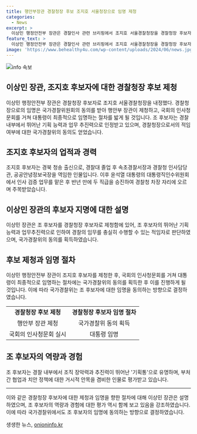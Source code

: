 ```yaml
---
title: 행안부장관 경찰청장 후보 조지호 서울청장으로 임명 제청
categories:
  - News
excerpt: >
  이상민 행정안전부 장관은 경찰인사 관련 브리핑에서 조지호 서울경찰청장을 경찰청장 후보자로 제청했다고 밝혔다. 이 장관은 조 후보자의 뛰어난 기획 능력과 업무추진력으로 대내외의 인정을 받고 있으며, 국민의 생명·신체와 재산을 보호하고 공공의 안녕과 질서를 유지하는 경찰의 임무를 충실히 수행할 수 있는 적임자로 평가했다. 조 후보자는 경찰 내부에서는 조직 장악력이 크고 추진력이 뛰어난 기획통으로 정평이 난 인물이며, 반년 만에 두 직급을 승진하며 주목을 받고 있다.
feature_text: >
  이상민 행정안전부 장관은 경찰인사 관련 브리핑에서 조지호 서울경찰청장을 경찰청장 후보자로 제청했다고 밝혔다. 이 장관은 조 후보자의 뛰어난 기획 능력과 업무추진력으로 대내외의 인정을 받고 있으며, 국민의 생명·신체와 재산을 보호하고 공공의 안녕과 질서를 유지하는 경찰의 임무를 충실히 수행할 수 있는 적임자로 평가했다. 조 후보자는 경찰 내부에서는 조직 장악력이 크고 추진력이 뛰어난 기획통으로 정평이 난 인물이며, 반년 만에 두 직급을 승진하며 주목을 받고 있다.
image: 'https://www.behealthy4u.com/wp-content/uploads/2024/06/news.jpg'
---
```


<p><img src="https://www.behealthy4u.com/wp-content/uploads/2024/06/news.jpg" alt="info 속보" /></p>

<h2 data-ke-size="size26">이상민 장관, 조지호 후보자에 대한 경찰청장 후보 제청</h2>

<p data-ke-size="size16">이상민 행정안전부 장관은 경찰청장 후보자로 조지호 서울경찰청장을 내정했다. 경찰청장으로의 임명은 국가경찰위원회의 동의를 받아 행안부 장관이 제청하고, 국회의 인사청문회를 거쳐 대통령이 최종적으로 임명하는 절차를 밟게 될 것입니다. 조 후보자는 경찰 내부에서 뛰어난 기획 능력과 업무 추진력으로 인정받고 있으며, 경찰청장으로서의 적임 여부에 대한 국가경찰위의 동의도 얻었습니다.</p>

<h2 data-ke-size="size24">조지호 후보자의 업적과 경력</h2>

<p data-ke-size="size16">조지호 후보자는 경북 청송 출신으로, 경찰대 졸업 후 속초경찰서장과 경찰청 인사담당관, 공공안녕정보국장을 역임한 인물입니다. 이후 윤석열 대통령의 대통령직인수위원회에서 인사 검증 업무를 맡은 후 반년 만에 두 직급을 승진하여 경찰청 차장 자리에 오르며 주목받았습니다.</p>

<h2 data-ke-size="size24">이상민 장관의 후보자 지명에 대한 설명</h2>

<p data-ke-size="size16">이상민 장관은 조 후보자를 경찰청장 후보자로 제청함에 있어, 조 후보자의 뛰어난 기획 능력과 업무추진력으로 인하여 경찰의 임무를 충실히 수행할 수 있는 적임자로 판단하였으며, 국가경찰위의 동의를 획득하였습니다.</p>

<h2 data-ke-size="size24">후보 제청과 임명 절차</h2>

<p data-ke-size="size16">이상민 행정안전부 장관이 조지호 후보자를 제청한 후, 국회의 인사청문회를 거쳐 대통령이 최종적으로 임명하는 절차에는 국가경찰위의 동의를 획득한 후 이를 진행하게 될 것입니다. 이에 따라 국가경찰위는 조 후보자에 대한 임명을 동의하는 방향으로 결정하였습니다.</p>

<table>
    <tbody>
        <tr>
            <td style="text-align: center; height: 17px;"><b>경찰청장 후보 제청</b></td>
            <td style="text-align: center; height: 17px;"><b>경찰청장 후보자 임명 절차</b></td>
        </tr>
        <tr>
            <td style="text-align: center; height: 17px;">행안부 장관 제청</td>
            <td style="text-align: center; height: 17px;">국가경찰위 동의 획득</td>
        </tr>
        <tr>
            <td style="text-align: center; height: 17px;">국회의 인사청문회 실시</td>
            <td style="text-align: center; height: 17px;">대통령 임명</td>
        </tr>
    </tbody>
</table>

<h2 data-ke-size="size24">조 후보자의 역량과 경험</h2>

<p data-ke-size="size16">조 후보자는 경찰 내부에서 조직 장악력과 추진력이 뛰어난 '기획통'으로 유명하며, 부처 간 협업과 치안 정책에 대한 거시적 안목을 겸비한 인물로 평가받고 있습니다.</p>

<hr data-ke-size="size16">

<p data-ke-size="size16">이와 같은 경찰청장 후보자에 대한 제청과 임명을 향한 절차에 대해 이상민 장관은 설명하였으며, 조 후보자의 역량과 경험에 대한 평가 역시 함께 보고 있음을 강조하였습니다. 이에 따라 국가경찰위에서도 조 후보자의 임명에 동의하는 방향으로 결정하였습니다.</p>
생생한 뉴스, <a href="https://onioninfo.kr" rel="dofollow">onioninfo.kr</a>


